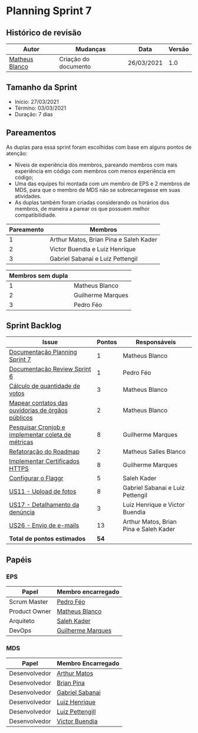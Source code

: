 # Planning Sprint 7

## Histórico de revisão

| Autor                                              | Mudanças             | Data       | Versão |
| -------------------------------------------------- | -------------------- | ---------- | ------ |
| [Matheus Blanco](https://github.com/MatheusBlanco) | Criação do documento | 26/03/2021 | 1.0    |

## Tamanho da Sprint

- Início: 27/03/2021
- Término: 03/03/2021
- Duração: 7 dias

## Pareamentos

As duplas para essa sprint foram escolhidas com base em alguns pontos de atenção:

- Níveis de experiência dos membros, pareando membros com mais experiência em código com membros com menos experiência em código;
- Uma das equipes foi montada com um membro de EPS e 2 membros de MDS, para que o membro de MDS não se sobrecarregasse em suas atividades.
- As duplas também foram criadas considerando os horários dos membros, de maneira a parear os que possuem melhor compatibilidiade.

| Pareamento | Membros                                |
| ---------- | -------------------------------------- |
| 1          | Arthur Matos, Brian Pina e Saleh Kader |
| 2          | Victor Buendia e Luiz Henrique         |
| 3          | Gabriel Sabanai e Luiz Pettengil       |

| Membros sem dupla |                   |
| ----------------- | ----------------- |
| 1                 | Matheus Blanco    |
| 2                 | Guilherme Marques |
| 3                 | Pedro Féo         |

## Sprint Backlog

| Issue                                                                                                         | Pontos | Responsáveis                           |
| ------------------------------------------------------------------------------------------------------------- | ------ | -------------------------------------- |
| [Documentação Planning Sprint 7](https://github.com/fga-eps-mds/EPS-2020-2-G2/issues/135)                     | 1      | Matheus Blanco                         |
| [Documentação Review Sprint 6](https://github.com/fga-eps-mds/EPS-2020-2-G2/issues/134)                       | 1      | Pedro Féo                              |
| [Cálculo de quantidade de votos](https://github.com/fga-eps-mds/EPS-2020-2-G2/issues/133)                     | 3      | Matheus Blanco                         |
| [Mapear contatos das ouvidorias de órgãos públicos](https://github.com/fga-eps-mds/EPS-2020-2-G2/issues/132)  | 2      | Matheus Blanco                         |
| [Pesquisar Cronjob e implementar coleta de métricas](https://github.com/fga-eps-mds/EPS-2020-2-G2/issues/131) | 8      | Guilherme Marques                      |
| [Refatoração do Roadmap](https://github.com/fga-eps-mds/EPS-2020-2-G2/issues/130)                             | 2      | Matheus Salles Blanco                  |
| [Implementar Certificados HTTPS](https://github.com/fga-eps-mds/EPS-2020-2-G2/issues/129)                     | 8      | Guilherme Marques                      |
| [Configurar o Flaggr](https://github.com/fga-eps-mds/EPS-2020-2-G2/issues/129)                                | 5      | Saleh Kader                            |
| [US11 - Upload de fotos](https://github.com/fga-eps-mds/EPS-2020-2-G2/issues/126)                             | 8      | Gabriel Sabanai e Luiz Pettengil       |
| [US17 - Detalhamento da denúncia](https://github.com/fga-eps-mds/EPS-2020-2-G2/issues/125)                    | 3      | Luiz Henrique e Victor Buendia         |
| [US26 - Envio de e-mails](https://github.com/fga-eps-mds/EPS-2020-2-G2/issues/124)                            | 13     | Arthur Matos, Brian Pina e Saleh Kader |
| **Total de pontos estimados**                                                                                 | **54** |                                        |

## Papéis

### EPS

| Papel         | Membro encarregado                                  |
| ------------- | --------------------------------------------------- |
| Scrum Master  | [Pedro Féo](https://github.com/Phe0)                |
| Product Owner | [Matheus Blanco](https://github.com/MatheusBlanco)  |
| Arquiteto     | [Saleh Kader](https://github.com/devsalula)         |
| DevOps        | [Guilherme Marques](https://github.com/guilhesme23) |

### MDS

| Papel         | Membro Encarregado                                   |
| ------------- | ---------------------------------------------------- |
| Desenvolvedor | [Arthur Matos](https://github.com/Arthur-Matos)      |
| Desenvolvedor | [Brian Pina](https://github.com/DLBrianPina)         |
| Desenvolvedor | [Gabriel Sabanai](https://github.com/Sabanai104)     |
| Desenvolvedor | [Luiz Henrique](https://github.com/luiz-herique)     |
| Desenvolvedor | [Luiz Pettengill](https://github.com/LuizPettengill) |
| Desenvolvedor | [Victor Buendia](https://github.com/Victor-Buendia)  |
